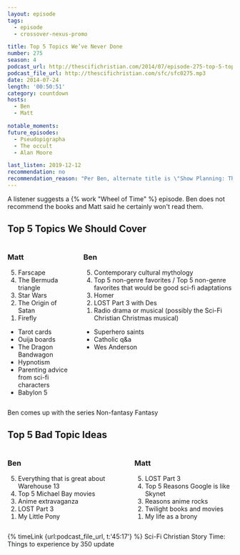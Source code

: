 ```yaml
---
layout: episode
tags:
  - episode
  - crossover-nexus-promo

title: Top 5 Topics We’ve Never Done
number: 275
season: 4
podcast_url: http://thescifichristian.com/2014/07/episode-275-top-5-topics-weve-never-done/
podcast_file_url: http://thescifichristian.com/sfc/sfc0275.mp3
date: 2014-07-24
length: '00:50:51'
category: countdown
hosts:
  - Ben
  - Matt

notable_moments: 
future_episodes:
  - Pseudopigrapha
  - The occult
  - Alan Moore

last_listen: 2019-12-12
recommendation: no
recommendation_reason: "Per Ben, alternate title is \"Show Planning: The Episode\""
---
```

A listener suggests a {% work "Wheel of Time" %} episode. Ben does not recommend the books and Matt said he certainly won't read them. 

<div class="top-five">
  <h2 class="has-text-centered">Top 5 Topics We Should Cover</h2>
  <div class="columns">
    <div class="column matt">
      <h3>Matt</h3>
      <ol reversed>
        <li>Farscape 
        <li>The Bermuda triangle
        <li>Star Wars
        <li>The Origin of Satan 
        <li>Firefly
      </ol>
      <ul class="runner-ups">
        <li>Tarot cards
        <li>Ouija boards
        <li>The Dragon Bandwagon
        <li>Hypnotism
        <li>Parenting advice from sci-fi characters 
        <li>Babylon 5
      </ul>
    </div>
    <div class="column ben">
      <h3>Ben</h3>
      <ol reversed>
        <li>Contemporary cultural mythology
        <li>Top 5 non-genre favorites / Top 5 non-genre favorites that would be good sci-fi adaptations 
        <li>Homer
        <li>LOST Part 3 with Des 
        <li>Radio drama or musical (possibly the Sci-Fi Christian Christmas musical) 
      </ol>
      <ul class="runner-ups">
        <li>Superhero saints
        <li>Catholic q&a
        <li>Wes Anderson
      </ul>
    </div>
  </div>
</div>

Ben comes up with the series Non-fantasy Fantasy

<div class="top-five">
  <h2 class="has-text-centered">Top 5 Bad Topic Ideas</h2>
  <div class="columns">
    <div class="column ben">
      <h3>Ben</h3>
      <ol reversed>
        <li>Everything that is great about Warehouse 13
        <li>Top 5 Michael Bay movies
        <li>Anime extravaganza
        <li>LOST Part 3
        <li>My Little Pony
      </ol>
    </div>
    <div class="column matt">
      <h3>Matt</h3>
      <ol reversed>
        <li>LOST Part 3
        <li>Top 5 Reasons Google is like Skynet
        <li>Reasons anime rocks
        <li>Twilight books and movies
        <li>My life as a brony
      </ol>
    </div>
  </div>
</div>

{% timeLink {url:podcast_file_url, t:'45:17'} %}  Sci-Fi Christian Story Time: Things to experience by 350 update